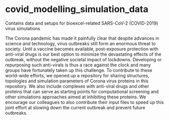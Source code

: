 # covid_modelling_simulation_data
Contains data and setups for bioexcel-related SARS-CoV-2 (COVID-2019) virus simulations

The Corona pandemic has made it painfully clear that despite advances in science and technology, virus outbreaks still form an enormous threat to society. Until a vaccine becomes available, post-exposure protection with anti-viral drugs is our best option to minimize the devastating effects of the outbreak, without the negative societal impact of lockdowns. Developing or repurposing such anti-virals is thus a race against the clock and many groups have fortunately taken up this challenge. To contribute to these world-wide efforts, we opened up a repository for sharing structures, topologies and simulation parameters of Corona virus proteins in this repository. We also include complexes with anti-viral drugs and other proteins that can serve as starting points for computational screening and other simulations approaches aimed at inhibiting these proteins. We encourage our colleagues to also contribute their input files to speed up this joint effort at slowing down the current  outbreak and prevent future outbreaks.
